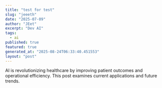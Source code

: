 ```yaml
---
title: "test for test"
slug: "jeeeth"
date: "2025-07-09"
author: "JEet"
excerpt: "Dev AI"
tags:
  - ai
published: true
featured: true
generated_at: "2025-08-24T06:33:40.451553"
layout: "post"
---
```


AI is revolutionizing healthcare by improving patient outcomes and operational efficiency. This post examines current applications and future trends.